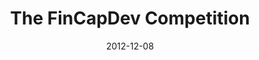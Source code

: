 ---
layout: post
title:  "The FinCapDev Competition"
date:   2012-12-08
image: placeholder.png
categories: 
---